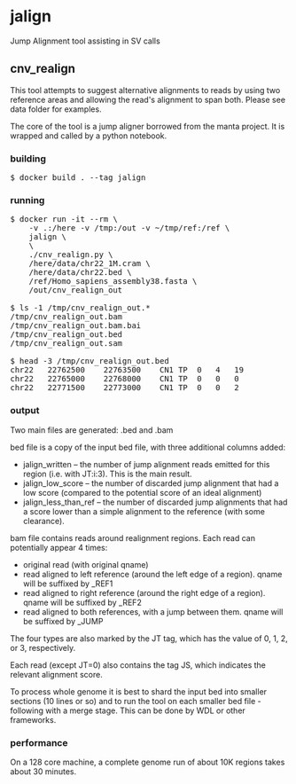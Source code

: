 # jalign
Jump Alignment tool assisting in SV calls

## cnv_realign

This tool attempts to suggest alternative alignments to reads by using two reference areas and allowing the read's alignment to span both. Please see data folder for examples.

The core of the tool is a jump aligner borrowed from the manta project. It is wrapped and called by a python notebook.

### building

<pre>
$ docker build . --tag jalign
</pre>

### running

<pre>
$ docker run -it --rm \
    -v .:/here -v /tmp:/out -v ~/tmp/ref:/ref \
    jalign \
    \
    ./cnv_realign.py \
    /here/data/chr22_1M.cram \
    /here/data/chr22.bed \
    /ref/Homo_sapiens_assembly38.fasta \
    /out/cnv_realign_out

$ ls -1 /tmp/cnv_realign_out.*
/tmp/cnv_realign_out.bam
/tmp/cnv_realign_out.bam.bai
/tmp/cnv_realign_out.bed
/tmp/cnv_realign_out.sam

$ head -3 /tmp/cnv_realign_out.bed
chr22	22762500	22763500	CN1	TP	0	4	19
chr22	22765000	22768000	CN1	TP	0	0	0
chr22	22771500	22773000	CN1	TP	0	0	2
</pre>

### output

Two main files are generated: .bed and .bam

bed file is a copy of the input bed file, with three additional columns added:
* jalign_written – the number of jump alignment reads emitted for this region (i.e. with JT:i:3). This is the main result.
* jalign_low_score – the number of discarded jump alignment that had a low score (compared to the potential score of an ideal alignment)
* jalign_less_than_ref – the number of discarded jump alignments that had a score lower than a simple alignment to the reference (with some clearance).

bam file contains reads around realignment regions. Each read can potentially appear 4 times:
* original read (with original qname)
* read aligned to left reference (around the left edge of a region). qname will be suffixed by _REF1
* read aligned to right reference (around the right edge of a region). qname will be suffixed by _REF2
* read aligned to both references, with a jump between them. qname will be suffixed by _JUMP

The four types are also marked by the JT tag, which has the value of 0, 1, 2, or 3, respectively.

Each read (except JT=0) also contains the tag JS, which indicates the relevant alignment score.

To process whole genome it is best to shard the input bed into smaller sections (10 lines or so) and to run the tool on each smaller bed file - following with a merge stage. This can be done by WDL or other frameworks. 

### performance

On a 128 core machine, a complete genome run of about 10K regions takes about 30 minutes.
